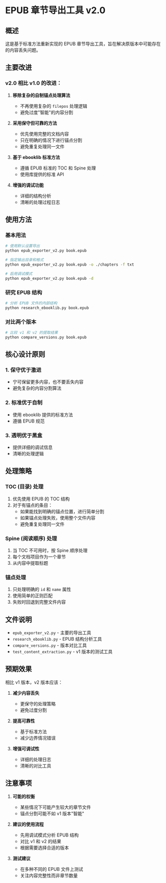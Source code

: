 # EPUB 章节导出工具 v2.0

## 概述

这是基于标准方法重新实现的 EPUB 章节导出工具，旨在解决原版本中可能存在的内容丢失问题。

## 主要改进

### v2.0 相比 v1.0 的改进：

1. **移除复杂的自制锚点处理算法**
   - 不再使用复杂的 `filepos` 处理逻辑
   - 避免过度"智能"的内容分割

2. **采用保守但可靠的方法**
   - 优先使用完整的文档内容
   - 只在明确的情况下进行锚点分割
   - 避免重复处理同一文件

3. **基于 ebooklib 标准方法**
   - 遵循 EPUB 标准的 TOC 和 Spine 处理
   - 使用库提供的标准 API

4. **增强的调试功能**
   - 详细的结构分析
   - 清晰的处理过程日志

## 使用方法

### 基本用法

```bash
# 使用默认设置导出
python epub_exporter_v2.py book.epub

# 指定输出目录和格式
python epub_exporter_v2.py book.epub -o ./chapters -f txt

# 启用调试模式
python epub_exporter_v2.py book.epub -d
```

### 研究 EPUB 结构

```bash
# 分析 EPUB 文件的内部结构
python research_ebooklib.py book.epub
```

### 对比两个版本

```bash
# 比较 v1 和 v2 的提取结果
python compare_versions.py book.epub
```

## 核心设计原则

### 1. 保守优于激进
- 宁可保留更多内容，也不要丢失内容
- 避免复杂的内容分割算法

### 2. 标准优于自制
- 使用 ebooklib 提供的标准方法
- 遵循 EPUB 规范

### 3. 透明优于黑盒
- 提供详细的调试信息
- 清晰的处理逻辑

## 处理策略

### TOC (目录) 处理
1. 优先使用 EPUB 的 TOC 结构
2. 对于有锚点的条目：
   - 如果能找到明确的锚点位置，进行简单分割
   - 如果锚点处理失败，使用整个文件内容
   - 避免重复处理同一文件

### Spine (阅读顺序) 处理
1. 当 TOC 不可用时，按 Spine 顺序处理
2. 每个文档项目作为一个章节
3. 从内容中提取标题

### 锚点处理
1. 只处理明确的 `id` 和 `name` 属性
2. 使用简单的正则匹配
3. 失败时回退到完整文件内容

## 文件说明

- `epub_exporter_v2.py` - 主要的导出工具
- `research_ebooklib.py` - EPUB 结构分析工具
- `compare_versions.py` - 版本对比工具
- `test_content_extraction.py` - v1 版本的测试工具

## 预期效果

相比 v1 版本，v2 版本应该：

1. **减少内容丢失**
   - 更保守的处理策略
   - 避免过度分割

2. **提高可靠性**
   - 基于标准方法
   - 减少边界情况错误

3. **增强可调试性**
   - 详细的处理日志
   - 清晰的对比工具

## 注意事项

1. **可能的权衡**
   - 某些情况下可能产生较大的章节文件
   - 锚点分割可能不如 v1 版本"智能"

2. **建议的使用流程**
   - 先用调试模式分析 EPUB 结构
   - 对比 v1 和 v2 的结果
   - 根据需要选择合适的版本

3. **测试建议**
   - 在多种不同的 EPUB 文件上测试
   - 关注内容完整性而非章节数量
